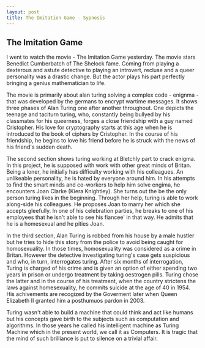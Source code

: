 ```yaml
---
layout: post
title: The Imitation Game - Sypnosis
---
```



## The Imitation Game

I went to watch the movie - The Imitation Game yesterday. The movie stars Benedict Cumberbatch of The Shelock fame. Coming from playing a dexterous and astute detective to playing an introvert, recluse and a queer personality was a drastic change. But the actor plays his part perfectly bringing a genius mathematician to life. 

The movie is primarily about alan turing solving a complex code - enignma - that was developed by the germans to encrypt wartime messages. It shows three phases of Alan Turing one after another throughout. One depicts the teenage and taciturn turing, who, constantly being bullyed by his classmates for his queerness, forges a close friendship with a guy named Cristopher. His love for cryptography starts at this age when he is introduced to the book of ciphers by Cristopher. In the course of his friendship, he begins to love his friend before he is struck with the news of his friend's sudden death.

The second section shows turing working at Bletchly part to crack enigma. In this project, he is supposed with work with other great minds of Britan. Being a loner, he initially has difficulty working with his colleagues. An unlikeable personality, he is hated by everyone around him. In his attempts to find the smart minds and co-workers to help him solve engima, he encounters Joan Clarke (Kiera Knightley). She turns out the be the only person turing likes in the beginning. Through her help, turing is able to work along-side his colleagues. He proposes Joan to marry her which she accepts gleefully. In one of his celebration parties, he breaks to one of his employees that he isn't able to see his fiancee' in that way. He admits that he is a homesexual and he pities Joan. 

In the third section, Alan Turing is robbed from his house by a male hustler but he tries to hide this story from the police to avoid being caught for homosexuality. In those times, homosexuality was considered as a crime in Britan. However the detective investigating turing's case gets suspicious and who, in turn, interrogates turing. After six months of interrogation, Turing is charged of his crime and is given an option of either spending two years in prison or undergo treatment by taking oestrogen pills. Turing chose the latter and in the course of his treatment, when the country strictens the laws against homesexuality, he commits suicide at the age of 40 in 1954. His achivements are recogized by the Goverment later when Queen Elizabeth II granted him a posthumuos pardon in 2003. 

Turing wasn't able to build a machine that could think and act like humans but his concepts gave birth to the subjects such as computation and algorithms. In those years he called his intelligent machine as Turing Machine which in the present world, we call it as Computers. It is tragic that the mind of such brilliance is put to silence on a trivial affair. 